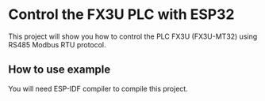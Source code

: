 # Control the FX3U PLC with ESP32

This project will show you how to control the PLC FX3U (FX3U-MT32) using RS485 Modbus RTU protocol.

## How to use example
 
You will need ESP-IDF compiler to compile this project.


